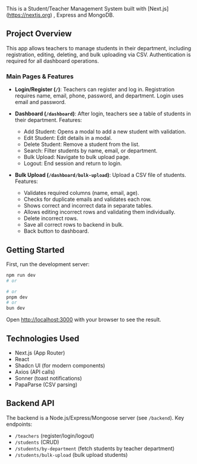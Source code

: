 This is a Student/Teacher Management System built with [Next.js] (https://nextjs.org) , Express and MongoDB.

## Project Overview

This app allows teachers to manage students in their department, including registration, editing, deleting, and bulk uploading via CSV. Authentication is required for all dashboard operations.

### Main Pages & Features

- **Login/Register (`/`)**: Teachers can register and log in. Registration requires name, email, phone, password, and department. Login uses email and password.

- **Dashboard (`/dashboard`)**: After login, teachers see a table of students in their department. Features:
  - Add Student: Opens a modal to add a new student with validation.
  - Edit Student: Edit details in a modal.
  - Delete Student: Remove a student from the list.
  - Search: Filter students by name, email, or department.
  - Bulk Upload: Navigate to bulk upload page.
  - Logout: End session and return to login.

- **Bulk Upload (`/dashboard/bulk-upload`)**: Upload a CSV file of students. Features:
  - Validates required columns (name, email, age).
  - Checks for duplicate emails and validates each row.
  - Shows correct and incorrect data in separate tables.
  - Allows editing incorrect rows and validating them individually.
  - Delete incorrect rows.
  - Save all correct rows to backend in bulk.
  - Back button to dashboard.

## Getting Started

First, run the development server:

```bash
npm run dev
# or

# or
pnpm dev
# or
bun dev
```

Open [http://localhost:3000](http://localhost:3000) with your browser to see the result.

## Technologies Used

- Next.js (App Router)
- React
- Shadcn UI (for modern components)
- Axios (API calls)
- Sonner (toast notifications)
- PapaParse (CSV parsing)

## Backend API

The backend is a Node.js/Express/Mongoose server (see `/backend`). Key endpoints:
- `/teachers` (register/login/logout)
- `/students` (CRUD)
- `/students/by-department` (fetch students by teacher department)
- `/students/bulk-upload` (bulk upload students)
